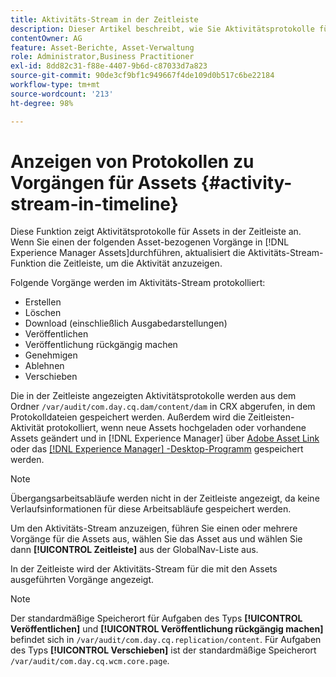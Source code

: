 ```yaml
---
title: Aktivitäts-Stream in der Zeitleiste
description: Dieser Artikel beschreibt, wie Sie Aktivitätsprotokolle für Assets in der Zeitleiste anzeigen können.
contentOwner: AG
feature: Asset-Berichte, Asset-Verwaltung
role: Administrator,Business Practitioner
exl-id: 8dd82c31-f88e-4407-9b6d-c87033d7a823
source-git-commit: 90de3cf9bf1c949667f4de109d0b517c6be22184
workflow-type: tm+mt
source-wordcount: '213'
ht-degree: 98%

---
```


# Anzeigen von Protokollen zu Vorgängen für Assets {#activity-stream-in-timeline}

Diese Funktion zeigt Aktivitätsprotokolle für Assets in der Zeitleiste an. Wenn Sie einen der folgenden Asset-bezogenen Vorgänge in [!DNL Experience Manager Assets]durchführen, aktualisiert die Aktivitäts-Stream-Funktion die Zeitleiste, um die Aktivität anzuzeigen.

Folgende Vorgänge werden im Aktivitäts-Stream protokolliert:

* Erstellen
* Löschen
* Download (einschließlich Ausgabedarstellungen)
* Veröffentlichen
* Veröffentlichung rückgängig machen
* Genehmigen
* Ablehnen
* Verschieben

Die in der Zeitleiste angezeigten Aktivitätsprotokolle werden aus dem Ordner `/var/audit/com.day.cq.dam/content/dam` in CRX abgerufen, in dem Protokolldateien gespeichert werden.  Außerdem wird die Zeitleisten-Aktivität protokolliert, wenn neue Assets hochgeladen oder vorhandene Assets geändert und in [!DNL Experience Manager] über [Adobe Asset Link](https://helpx.adobe.com/de/enterprise/using/manage-assets-using-adobe-asset-link.html) oder das [[!DNL Experience Manager] -Desktop-Programm](https://experienceleague.adobe.com/docs/experience-manager-desktop-app/using/release-notes.html?lang=de) gespeichert werden.

>[!NOTE]
>
>Übergangsarbeitsabläufe werden nicht in der Zeitleiste angezeigt, da keine Verlaufsinformationen für diese Arbeitsabläufe gespeichert werden.

Um den Aktivitäts-Stream anzuzeigen, führen Sie einen oder mehrere Vorgänge für die Assets aus, wählen Sie das Asset aus und wählen Sie dann **[!UICONTROL Zeitleiste]** aus der GlobalNav-Liste aus.

<!-- ![timeline-2](assets/timeline-2.png) -->

In der Zeitleiste wird der Aktivitäts-Stream für die mit den Assets ausgeführten Vorgänge angezeigt.

<!-- ![activity_stream](assets/activity_stream.png) -->

>[!NOTE]
>
>Der standardmäßige Speicherort für Aufgaben des Typs **[!UICONTROL Veröffentlichen]** und **[!UICONTROL Veröffentlichung rückgängig machen]** befindet sich in `/var/audit/com.day.cq.replication/content`. Für Aufgaben des Typs **[!UICONTROL Verschieben]** ist der standardmäßige Speicherort `/var/audit/com.day.cq.wcm.core.page`.
